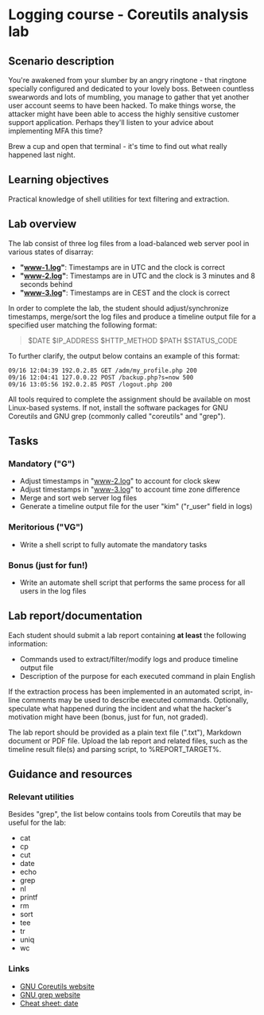 <!--
SPDX-FileCopyrightText: © 2023 Menacit AB <foss@menacit.se>
SPDX-License-Identifier: CC-BY-SA-4.0
X-Context: Logging course - Coreutils analysis lab
-->

# Logging course - Coreutils analysis lab

## Scenario description
You're awakened from your slumber by an angry ringtone - that ringtone specially configured and
dedicated to your lovely boss. Between countless swearwords and lots of mumbling, you manage to
gather that yet another user account seems to have been hacked. To make things worse, the attacker
might have been able to access the highly sensitive customer support application. Perhaps they'll
listen to your advice about implementing MFA this time?  
  
Brew a cup and open that terminal - it's time to find out what really happened last night.


## Learning objectives
Practical knowledge of shell utilities for text filtering and extraction.


## Lab overview
The lab consist of three log files from a load-balanced web server pool in various states of
disarray:
- **"www-1.log"**: Timestamps are in UTC and the clock is correct
- **"www-2.log"**: Timestamps are in UTC and the clock is 3 minutes and 8 seconds behind
- **"www-3.log"**: Timestamps are in CEST and the clock is correct
  
In order to complete the lab, the student should adjust/synchronize timestamps, merge/sort the log 
files and produce a timeline output file for a specified user matching the following format:
> $DATE $IP_ADDRESS $HTTP_METHOD $PATH $STATUS_CODE

To further clarify, the output below contains an example of this format:
```
09/16 12:04:39 192.0.2.85 GET /adm/my_profile.php 200
09/16 12:04:41 127.0.0.22 POST /backup.php?s=now 500
09/16 13:05:56 192.0.2.85 POST /logout.php 200
```

All tools required to complete the assignment should be available on most Linux-based systems.
If not, install the software packages for GNU Coreutils and GNU grep (commonly called "coreutils"
and "grep").


## Tasks

### Mandatory ("G")
- Adjust timestamps in "www-2.log" to account for clock skew 
- Adjust timestamps in "www-3.log" to account time zone difference
- Merge and sort web server log files
- Generate a timeline output file for the user "kim" ("r_user" field in logs)


### Meritorious ("VG")
- Write a shell script to fully automate the mandatory tasks


### Bonus (just for fun!)
- Write an automate shell script that performs the same process for all users in the log files


## Lab report/documentation
Each student should submit a lab report containing **at least** the following information:
- Commands used to extract/filter/modify logs and produce timeline output file
- Description of the purpose for each executed command in plain English

If the extraction process has been implemented in an automated script, in-line comments may be used
to describe executed commands. Optionally, speculate what happened during the incident and what the
hacker's motivation might have been (bonus, just for fun, not graded).  
  
The lab report should be provided as a plain text file (".txt"), Markdown document or PDF file.
Upload the lab report and related files, such as the timeline result file(s) and parsing script,
to %REPORT_TARGET%.


## Guidance and resources

### Relevant utilities 
Besides "grep", the list below contains tools from Coreutils that may be useful for the lab:
- cat
- cp
- cut
- date
- echo
- grep
- nl
- printf
- rm
- sort
- tee
- tr
- uniq
- wc

### Links
- [GNU Coreutils website](https://www.gnu.org/software/coreutils/)
- [GNU grep website](https://www.gnu.org/software/grep/)
- [Cheat sheet: date](https://www.cyberciti.biz/faq/linux-unix-formatting-dates-for-display/)
